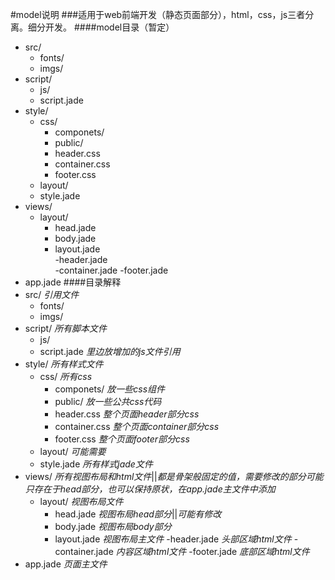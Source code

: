 #model说明
###适用于web前端开发（静态页面部分），html，css，js三者分离。细分开发。
####model目录（暂定）
- src/    
  - fonts/
  - imgs/
- script/ 
  - js/
  - script.jade   
- style/  
  - css/          
    - componets/      
    - public/         
    - header.css           
    - container.css   
    - footer.css      
  - layout/       
  - style.jade    
- views/ 
  - layout/       
    - head.jade      
    - body.jade       
    - layout.jade     
  -header.jade    
  -container.jade 
  -footer.jade    
- app.jade 
####目录解释
- src/    *引用文件*
  - fonts/
  - imgs/
- script/ *所有脚本文件*
  - js/
  - script.jade   *里边放增加的js文件引用*
- style/  *所有样式文件*
  - css/          *所有css*
    - componets/      *放一些css组件*
    - public/         *放一些公共css代码*
    - header.css      *整个页面header部分css*     
    - container.css   *整个页面container部分css*
    - footer.css      *整个页面footer部分css*
  - layout/       *可能需要*
  - style.jade    *所有样式jade文件*
- views/  *所有视图布局和html文件*||*都是骨架般固定的值，需要修改的部分可能只存在于head部分，也可以保持原状，在app.jade主文件中添加*
  - layout/       *视图布局文件*
    - head.jade       *视图布局head部分*||*可能有修改*
    - body.jade       *视图布局body部分*
    - layout.jade     *视图布局主文件*
  -header.jade    *头部区域html文件*
  -container.jade *内容区域html文件*
  -footer.jade    *底部区域html文件*
- app.jade *页面主文件*
